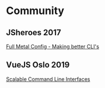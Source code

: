 # Community


## JSheroes 2017

[Full Metal Config - Making better CLI's](https://github.com/evenstensberg/community/blob/master/jsheroes.pdf)


## VueJS Oslo 2019

[Scalable Command Line Interfaces](https://github.com/evenstensberg/community/blob/master/vue-oslo.pdf)


